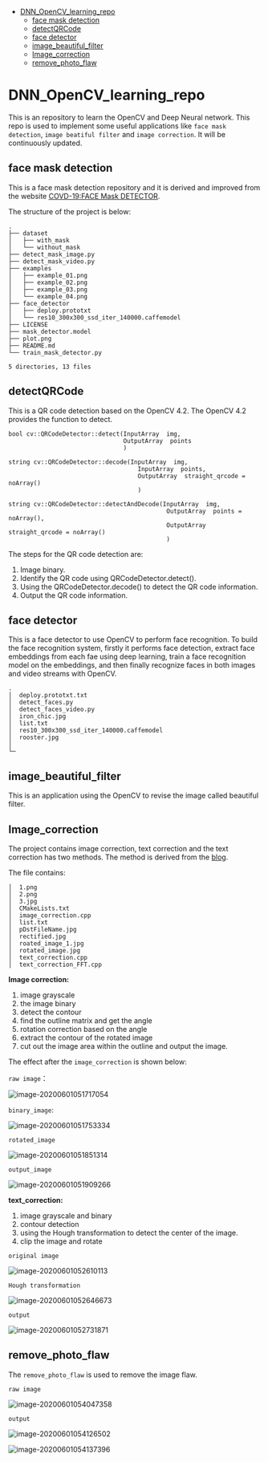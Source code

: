 - [ DNN_OpenCV_learning_repo](#head1)
	- [face mask detection](#head2)
	- [ detectQRCode](#head3)
	- [face detector](#head4)
	- [ image_beautiful_filter](#head5)
	- [Image_correction ](#head6)
	- [ remove_photo_flaw](#head7)
# <span id="head1"> DNN_OpenCV_learning_repo</span>

This is an repository to learn the OpenCV and Deep Neural network.  This repo is used to implement some useful applications like `face mask detection`, `image beatiful filter` and `image correction`. It will be continuously updated. 

## <span id="head2">face mask detection</span>

This is a face mask detection repository and it is derived and improved from the website [COVD-19:FACE Mask DETECTOR](https://www.pyimagesearch.com/2020/05/04/covid-19-face-mask-detector-with-opencv-keras-tensorflow-and-deep-learning/).


The structure of the project is below:

```
.
├── dataset
│   ├── with_mask
│   └── without_mask
├── detect_mask_image.py
├── detect_mask_video.py
├── examples
│   ├── example_01.png
│   ├── example_02.png
│   ├── example_03.png
│   └── example_04.png
├── face_detector
│   ├── deploy.prototxt
│   └── res10_300x300_ssd_iter_140000.caffemodel
├── LICENSE
├── mask_detector.model
├── plot.png
├── README.md
└── train_mask_detector.py

5 directories, 13 files
```

## <span id="head3"> detectQRCode</span>
This is a QR code detection based on the OpenCV 4.2. The OpenCV 4.2 provides the function to detect. 

```
bool cv::QRCodeDetector::detect(InputArray  img,
                                OutputArray  points 
                                )

string cv::QRCodeDetector::decode(InputArray  img,
                                    InputArray  points,
                                    OutputArray  straight_qrcode = noArray() 
                                    )

string cv::QRCodeDetector::detectAndDecode(InputArray  img,
                                            OutputArray  points = noArray(),
                                            OutputArray  straight_qrcode = noArray() 
                                            )

```


The steps for the QR code detection are:
1. Image binary. 
2. Identify the QR code using QRCodeDetector.detect().
3. Using the QRCodeDetector.decode() to detect the QR code information.
4. Output the QR code information.

## <span id="head4">face detector</span>
This is a face detector to use OpenCV to perform face recognition. To build the face recognition system, firstly it performs face detection, extract face embeddings from each fae using deep learning, train a face recognition model on the embeddings, and then finally recognize faces in both images and video streams with OpenCV. 

```
.
│  deploy.prototxt.txt
│  detect_faces.py
│  detect_faces_video.py
│  iron_chic.jpg
│  list.txt
│  res10_300x300_ssd_iter_140000.caffemodel
│  rooster.jpg
│  
└─
```

## <span id="head5"> image_beautiful_filter</span>
This is an application using the OpenCV to revise the image called beautiful filter. 



## <span id="head6">Image_correction </span>

The project contains image correction, text correction and the text correction has two methods. The method is derived from the [blog](https://www.cnblogs.com/skyfsm/p/6902524.html). 

The file contains:

```
│  1.png
│  2.png
│  3.jpg
│  CMakeLists.txt
│  image_correction.cpp
│  list.txt
│  pDstFileName.jpg
│  rectified.jpg
│  roated_image_1.jpg
│  rotated_image.jpg
│  text_correction.cpp
│  text_correction_FFT.cpp
```



**Image correction:**

1. image grayscale
2. the image binary
3. detect the contour
4. find the outline matrix and get the angle
5. rotation correction based on the angle
6. extract the contour of the rotated image
7. cut out the image area within the outline and output the image. 

The effect after the `image_correction` is shown below:

`raw image`：

![image-20200601051717054](README.assets/image-20200601051717054.png)

`binary_image`:

![image-20200601051753334](README.assets/image-20200601051753334.png)

`rotated_image`

![image-20200601051851314](README.assets/image-20200601051851314.png)

`output_image`

![image-20200601051909266](README.assets/image-20200601051909266.png)



**text_correction:**

1. image grayscale and binary
2. contour detection 
3. using the Hough transformation to detect the center of the image.
4. clip the image and rotate

`original image`

![image-20200601052610113](README.assets/image-20200601052610113.png)



`Hough transformation`

![image-20200601052646673](README.assets/image-20200601052646673.png)



`output`

![image-20200601052731871](README.assets/image-20200601052731871.png)



## <span id="head7"> remove_photo_flaw</span>

The `remove_photo_flaw` is used to remove the image flaw. 

`raw image`

![image-20200601054047358](README.assets/image-20200601054047358.png)

`output`

![image-20200601054126502](README.assets/image-20200601054126502.png)

![image-20200601054137396](README.assets/image-20200601054137396.png)

